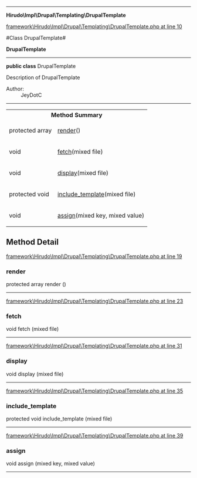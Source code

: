 

- - -

**Hirudo\Impl\Drupal\Templating\DrupalTemplate**


<a href="https://github.com/JeyDotC/Hirudo/blob/make-composer-compatible/framework/Hirudo/Impl/Drupal/Templating/DrupalTemplate.php#L10" target='_blank'>framework\Hirudo\Impl\Drupal\Templating\DrupalTemplate.php at line 10</a>

#Class DrupalTemplate#

**DrupalTemplate**




- - -

<p><strong>public  class</strong> <span>DrupalTemplate</span></p>

<div class="comment" id="overview_description"><p>Description of DrupalTemplate</p></div>

<dl>
<dt>Author:</dt>
<dd>JeyDotC</dd>
</dl>


<hr />

<table id="summary_method">
<tr><th colspan="2">Method Summary</th></tr>
<tr>
<td><span class='k'>protected </span> <span class='nx'>array</span></td>
<td class="description"><p class="name"><a href="#render">render</a>()</p><p class="description"></p></td>
</tr>
<tr>
<td><span class='k'></span> <span class='nx'>void</span></td>
<td class="description"><p class="name"><a href="#fetch">fetch</a>(mixed file)</p></td>
</tr>
<tr>
<td><span class='k'></span> <span class='nx'>void</span></td>
<td class="description"><p class="name"><a href="#display">display</a>(mixed file)</p></td>
</tr>
<tr>
<td><span class='k'>protected </span> <span class='nx'>void</span></td>
<td class="description"><p class="name"><a href="#include_template">include_template</a>(mixed file)</p></td>
</tr>
<tr>
<td><span class='k'></span> <span class='nx'>void</span></td>
<td class="description"><p class="name"><a href="#assign">assign</a>(mixed key, mixed value)</p></td>
</tr>
</table>

<h2 id="detail_method">Method Detail</h2>

<a href="https://github.com/JeyDotC/Hirudo/blob/make-composer-compatible/framework/Hirudo/Impl/Drupal/Templating/DrupalTemplate.php#L19" target='_blank'>framework\Hirudo\Impl\Drupal\Templating\DrupalTemplate.php at line 19</a>

<h3 id="render()">render</h3>
<span class='k'>protected </span> <span class='nx'>array</span> <span class='nf'>render</span> ()

<div class="details">
<p></p>
</div>

- - -


<a href="https://github.com/JeyDotC/Hirudo/blob/make-composer-compatible/framework/Hirudo/Impl/Drupal/Templating/DrupalTemplate.php#L23" target='_blank'>framework\Hirudo\Impl\Drupal\Templating\DrupalTemplate.php at line 23</a>

<h3 id="fetch()">fetch</h3>
<span class='k'></span> <span class='nx'>void</span> <span class='nf'>fetch</span> (mixed file)

<div class="details">

</div>

- - -


<a href="https://github.com/JeyDotC/Hirudo/blob/make-composer-compatible/framework/Hirudo/Impl/Drupal/Templating/DrupalTemplate.php#L31" target='_blank'>framework\Hirudo\Impl\Drupal\Templating\DrupalTemplate.php at line 31</a>

<h3 id="display()">display</h3>
<span class='k'></span> <span class='nx'>void</span> <span class='nf'>display</span> (mixed file)

<div class="details">

</div>

- - -


<a href="https://github.com/JeyDotC/Hirudo/blob/make-composer-compatible/framework/Hirudo/Impl/Drupal/Templating/DrupalTemplate.php#L35" target='_blank'>framework\Hirudo\Impl\Drupal\Templating\DrupalTemplate.php at line 35</a>

<h3 id="include_template()">include_template</h3>
<span class='k'>protected </span> <span class='nx'>void</span> <span class='nf'>include_template</span> (mixed file)

<div class="details">

</div>

- - -


<a href="https://github.com/JeyDotC/Hirudo/blob/make-composer-compatible/framework/Hirudo/Impl/Drupal/Templating/DrupalTemplate.php#L39" target='_blank'>framework\Hirudo\Impl\Drupal\Templating\DrupalTemplate.php at line 39</a>

<h3 id="assign()">assign</h3>
<span class='k'></span> <span class='nx'>void</span> <span class='nf'>assign</span> (mixed key, mixed value)

<div class="details">

</div>

- - -

